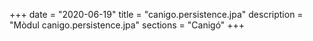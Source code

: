 +++
date        = "2020-06-19"
title       = "canigo.persistence.jpa"
description = "Mòdul canigo.persistence.jpa"
sections    = "Canigó"
+++